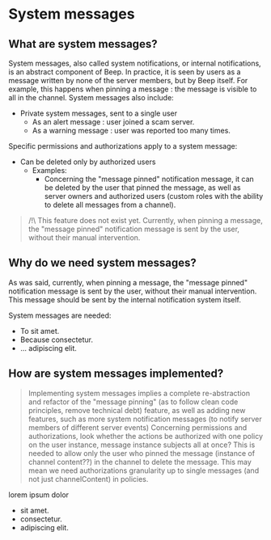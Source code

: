 # System messages

## What are system messages?
System messages, also called system notifications, or internal notifications, is an abstract component of Beep.
In practice, it is seen by users as a message written by none of the server members, but by Beep itself.
For example, this happens when pinning a message : the message is visible to all in the channel.
System messages also include:
- Private system messages, sent to a single user
  - As an alert message : user joined a scam server.
  - As a warning message : user was reported too many times.

Specific permissions and authorizations apply to a system message:
- Can be deleted only by authorized users
  - Examples:
    - Concerning the "message pinned" notification message, it can be deleted by the user that pinned the message, as well as server owners and authorized users (custom roles with the ability to delete all messages from a channel).

> /!\ This feature does not exist yet.
> Currently, when pinning a message, the "message pinned" notification message is sent by the user, without their manual intervention.

## Why do we need system messages?

As was said, currently, when pinning a message, the "message pinned" notification message is sent by the user, without their manual intervention.
This message should be sent by the internal notification system itself.

System messages are needed:
- To sit amet.
- Because consectetur.
- ... adipiscing elit.

## How are system messages implemented?

> Implementing system messages implies a complete re-abstraction and refactor of the "message pinning" (as to follow clean code principles, remove technical debt) feature, as well as adding new features, such as more system notification messages (to notify server members of different server events)
> Concerning permissions and authorizations, look whether the actions be authorized with one policy on the user instance, message instance subjects all at once? This is needed to allow only the user who pinned the message (instance of channel content??) in the channel to delete the message. This may mean we need authorizations granularity up to single messages (and not just channelContent) in policies.

lorem ipsum dolor
- sit amet.
- consectetur.
- adipiscing elit.
